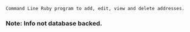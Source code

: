 ````
Command Line Ruby program to add, edit, view and delete addresses.
````
### Note: Info not database backed.
